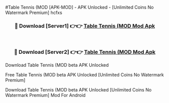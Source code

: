 #Table Tennis (MOD [APK-MOD] - APK Unlocked - [Unlimited Coins No Watermark Premium] hcfxs



<div align="center">

<h3>🔴 Download [Server1] 👉👉 <a href="https://momento.my/?title=Table_Tennis_(MOD">Table Tennis (MOD Mod Apk</a></h3><br>

<h3>🔴 Download [Server2] 👉👉 <a href="https://momento.my/?title=Table_Tennis_(MOD">Table Tennis (MOD Mod Apk</a></h3>
</div>



Download Table Tennis (MOD beta APK Unlocked

Free Table Tennis (MOD beta APK Unlocked [Unlimited Coins No Watermark Premium]

Download Table Tennis (MOD beta APK Unlocked [Unlimited Coins No Watermark Premium] Mod For Android
